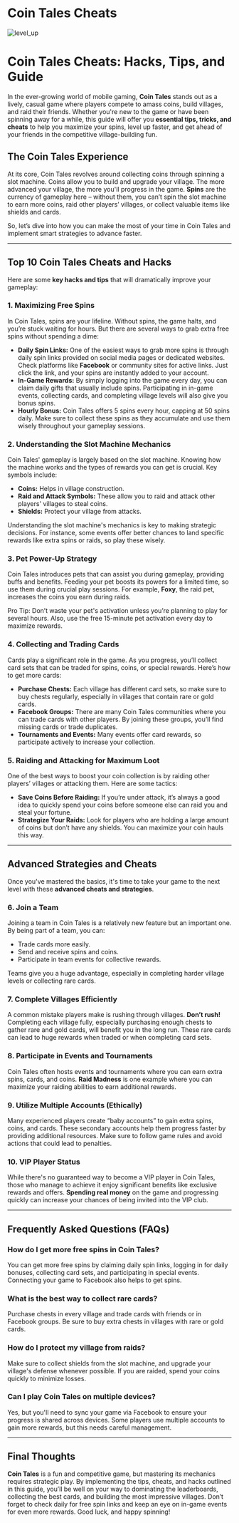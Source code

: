 # Coin Tales Cheats

![level_up](https://github.com/user-attachments/assets/2310290c-2512-4c61-b763-128cc1fae976)


# Coin Tales Cheats: Hacks, Tips, and Guide

In the ever-growing world of mobile gaming, **Coin Tales** stands out as a lively, casual game where players compete to amass coins, build villages, and raid their friends. Whether you're new to the game or have been spinning away for a while, this guide will offer you **essential tips, tricks, and cheats** to help you maximize your spins, level up faster, and get ahead of your friends in the competitive village-building fun.

## The Coin Tales Experience

At its core, Coin Tales revolves around collecting coins through spinning a slot machine. Coins allow you to build and upgrade your village. The more advanced your village, the more you'll progress in the game. **Spins** are the currency of gameplay here – without them, you can’t spin the slot machine to earn more coins, raid other players’ villages, or collect valuable items like shields and cards.

So, let’s dive into how you can make the most of your time in Coin Tales and implement smart strategies to advance faster.

---

## **Top 10 Coin Tales Cheats and Hacks**

Here are some **key hacks and tips** that will dramatically improve your gameplay:

### 1. **Maximizing Free Spins**
In Coin Tales, spins are your lifeline. Without spins, the game halts, and you’re stuck waiting for hours. But there are several ways to grab extra free spins without spending a dime:
   - **Daily Spin Links:** One of the easiest ways to grab more spins is through daily spin links provided on social media pages or dedicated websites. Check platforms like **Facebook** or community sites for active links. Just click the link, and your spins are instantly added to your account.
   - **In-Game Rewards:** By simply logging into the game every day, you can claim daily gifts that usually include spins. Participating in in-game events, collecting cards, and completing village levels will also give you bonus spins.
   - **Hourly Bonus:** Coin Tales offers 5 spins every hour, capping at 50 spins daily. Make sure to collect these spins as they accumulate and use them wisely throughout your gameplay sessions.

### 2. **Understanding the Slot Machine Mechanics**
Coin Tales' gameplay is largely based on the slot machine. Knowing how the machine works and the types of rewards you can get is crucial. Key symbols include:
   - **Coins:** Helps in village construction.
   - **Raid and Attack Symbols:** These allow you to raid and attack other players' villages to steal coins.
   - **Shields:** Protect your village from attacks.

Understanding the slot machine's mechanics is key to making strategic decisions. For instance, some events offer better chances to land specific rewards like extra spins or raids, so play these wisely.

### 3. **Pet Power-Up Strategy**
Coin Tales introduces pets that can assist you during gameplay, providing buffs and benefits. Feeding your pet boosts its powers for a limited time, so use them during crucial play sessions. For example, **Foxy**, the raid pet, increases the coins you earn during raids.

Pro Tip: Don’t waste your pet's activation unless you’re planning to play for several hours. Also, use the free 15-minute pet activation every day to maximize rewards.

### 4. **Collecting and Trading Cards**
Cards play a significant role in the game. As you progress, you’ll collect card sets that can be traded for spins, coins, or special rewards. Here’s how to get more cards:
   - **Purchase Chests:** Each village has different card sets, so make sure to buy chests regularly, especially in villages that contain rare or gold cards.
   - **Facebook Groups:** There are many Coin Tales communities where you can trade cards with other players. By joining these groups, you’ll find missing cards or trade duplicates.
   - **Tournaments and Events:** Many events offer card rewards, so participate actively to increase your collection.

### 5. **Raiding and Attacking for Maximum Loot**
One of the best ways to boost your coin collection is by raiding other players’ villages or attacking them. Here are some tactics:
   - **Save Coins Before Raiding:** If you’re under attack, it’s always a good idea to quickly spend your coins before someone else can raid you and steal your fortune.
   - **Strategize Your Raids:** Look for players who are holding a large amount of coins but don’t have any shields. You can maximize your coin hauls this way.

---

## **Advanced Strategies and Cheats**

Once you've mastered the basics, it's time to take your game to the next level with these **advanced cheats and strategies**.

### 6. **Join a Team**
Joining a team in Coin Tales is a relatively new feature but an important one. By being part of a team, you can:
   - Trade cards more easily.
   - Send and receive spins and coins.
   - Participate in team events for collective rewards.

Teams give you a huge advantage, especially in completing harder village levels or collecting rare cards.

### 7. **Complete Villages Efficiently**
A common mistake players make is rushing through villages. **Don’t rush!** Completing each village fully, especially purchasing enough chests to gather rare and gold cards, will benefit you in the long run. These rare cards can lead to huge rewards when traded or when completing card sets.

### 8. **Participate in Events and Tournaments**
Coin Tales often hosts events and tournaments where you can earn extra spins, cards, and coins. **Raid Madness** is one example where you can maximize your raiding abilities to earn additional rewards.

### 9. **Utilize Multiple Accounts (Ethically)**
Many experienced players create “baby accounts” to gain extra spins, coins, and cards. These secondary accounts help them progress faster by providing additional resources. Make sure to follow game rules and avoid actions that could lead to penalties.

### 10. **VIP Player Status**
While there's no guaranteed way to become a VIP player in Coin Tales, those who manage to achieve it enjoy significant benefits like exclusive rewards and offers. **Spending real money** on the game and progressing quickly can increase your chances of being invited into the VIP club.

---

## **Frequently Asked Questions (FAQs)**

### **How do I get more free spins in Coin Tales?**
You can get more free spins by claiming daily spin links, logging in for daily bonuses, collecting card sets, and participating in special events. Connecting your game to Facebook also helps to get spins.

### **What is the best way to collect rare cards?**
Purchase chests in every village and trade cards with friends or in Facebook groups. Be sure to buy extra chests in villages with rare or gold cards.

### **How do I protect my village from raids?**
Make sure to collect shields from the slot machine, and upgrade your village's defense whenever possible. If you are raided, spend your coins quickly to minimize losses.

### **Can I play Coin Tales on multiple devices?**
Yes, but you'll need to sync your game via Facebook to ensure your progress is shared across devices. Some players use multiple accounts to gain more rewards, but this needs careful management.

---

## Final Thoughts

**Coin Tales** is a fun and competitive game, but mastering its mechanics requires strategic play. By implementing the tips, cheats, and hacks outlined in this guide, you’ll be well on your way to dominating the leaderboards, collecting the best cards, and building the most impressive villages. Don’t forget to check daily for free spin links and keep an eye on in-game events for even more rewards. Good luck, and happy spinning!
